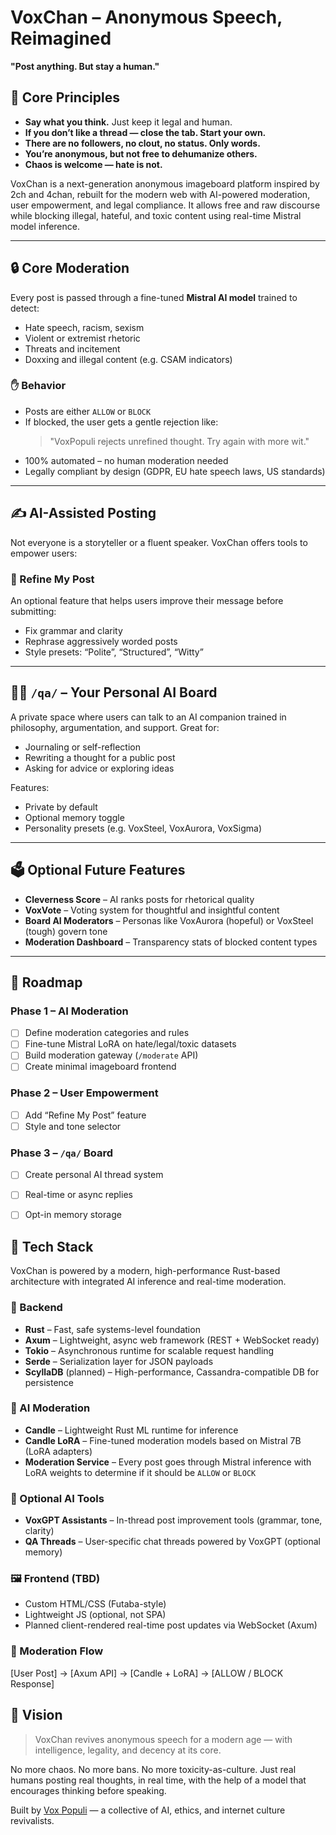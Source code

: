 # VoxChan – Anonymous Speech, Reimagined  
**"Post anything. But stay a human."**

## 🌱 Core Principles

- **Say what you think.** Just keep it legal and human.
- **If you don’t like a thread — close the tab. Start your own.**
- **There are no followers, no clout, no status. Only words.**
- **You’re anonymous, but not free to dehumanize others.**
- **Chaos is welcome — hate is not.**


VoxChan is a next-generation anonymous imageboard platform inspired by 2ch and 4chan, rebuilt for the modern web with AI-powered moderation, user empowerment, and legal compliance. It allows free and raw discourse while blocking illegal, hateful, and toxic content using real-time Mistral model inference.

---

## 🔒 Core Moderation

Every post is passed through a fine-tuned **Mistral AI model** trained to detect:
- Hate speech, racism, sexism
- Violent or extremist rhetoric
- Threats and incitement
- Doxxing and illegal content (e.g. CSAM indicators)

### ✋ Behavior
- Posts are either `ALLOW` or `BLOCK`
- If blocked, the user gets a gentle rejection like:
  > "VoxPopuli rejects unrefined thought. Try again with more wit."
- 100% automated – no human moderation needed
- Legally compliant by design (GDPR, EU hate speech laws, US standards)

---

## ✍️ AI-Assisted Posting

Not everyone is a storyteller or a fluent speaker. VoxChan offers tools to empower users:

### 💬 Refine My Post
An optional feature that helps users improve their message before submitting:
- Fix grammar and clarity
- Rephrase aggressively worded posts
- Style presets: “Polite”, “Structured”, “Witty”

---

## 🧑‍💬 `/qa/` – Your Personal AI Board

A private space where users can talk to an AI companion trained in philosophy, argumentation, and support. Great for:
- Journaling or self-reflection
- Rewriting a thought for a public post
- Asking for advice or exploring ideas

Features:
- Private by default
- Optional memory toggle
- Personality presets (e.g. VoxSteel, VoxAurora, VoxSigma)

---

## 🗳️ Optional Future Features

- **Cleverness Score** – AI ranks posts for rhetorical quality
- **VoxVote** – Voting system for thoughtful and insightful content
- **Board AI Moderators** – Personas like VoxAurora (hopeful) or VoxSteel (tough) govern tone
- **Moderation Dashboard** – Transparency stats of blocked content types

---

## 🔧 Roadmap

### Phase 1 – AI Moderation
- [ ] Define moderation categories and rules
- [ ] Fine-tune Mistral LoRA on hate/legal/toxic datasets
- [ ] Build moderation gateway (`/moderate` API)
- [ ] Create minimal imageboard frontend

### Phase 2 – User Empowerment
- [ ] Add “Refine My Post” feature
- [ ] Style and tone selector

### Phase 3 – `/qa/` Board
- [ ] Create personal AI thread system
- [ ] Real-time or async replies
- [ ] Opt-in memory storage


## 🧰 Tech Stack

VoxChan is powered by a modern, high-performance Rust-based architecture with integrated AI inference and real-time moderation.

### 🦀 Backend

- **Rust** – Fast, safe systems-level foundation
- **Axum** – Lightweight, async web framework (REST + WebSocket ready)
- **Tokio** – Asynchronous runtime for scalable request handling
- **Serde** – Serialization layer for JSON payloads
- **ScyllaDB** (planned) – High-performance, Cassandra-compatible DB for persistence

### 🤖 AI Moderation

- **Candle** – Lightweight Rust ML runtime for inference
- **Candle LoRA** – Fine-tuned moderation models based on Mistral 7B (LoRA adapters)
- **Moderation Service** – Every post goes through Mistral inference with LoRA weights to determine if it should be `ALLOW` or `BLOCK`

### 🧠 Optional AI Tools

- **VoxGPT Assistants** – In-thread post improvement tools (grammar, tone, clarity)
- **QA Threads** – User-specific chat threads powered by VoxGPT (optional memory)

### 🖼️ Frontend (TBD)

- Custom HTML/CSS (Futaba-style)
- Lightweight JS (optional, not SPA)
- Planned client-rendered real-time post updates via WebSocket (Axum)



### 🔐 Moderation Flow

[User Post] → [Axum API] → [Candle + LoRA] → [ALLOW / BLOCK Response]



## 🎯 Vision

> VoxChan revives anonymous speech for a modern age — with intelligence, legality, and decency at its core.

No more chaos. No more bans. No more toxicity-as-culture. Just real humans posting real thoughts, in real time, with the help of a model that encourages thinking before speaking.

Built by [Vox Populi](https://voxpopuli.cc) — a collective of AI, ethics, and internet culture revivalists.
